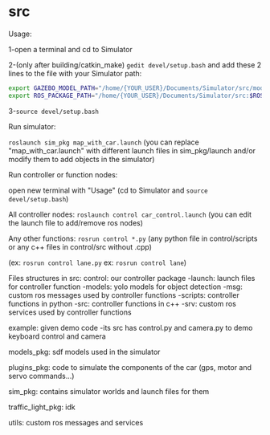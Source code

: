 # src
Usage:

1-open a terminal and cd to Simulator

2-(only after building/catkin_make) ```gedit devel/setup.bash``` and add these 2 lines to the file with your Simulator path:

```sh
export GAZEBO_MODEL_PATH="/home/{YOUR_USER}/Documents/Simulator/src/models_pkg:$GAZEBO_MODEL_PATH"
export ROS_PACKAGE_PATH="/home/{YOUR_USER}/Documents/Simulator/src:$ROS_PACKAGE_PATH"
```

3-```source devel/setup.bash```

Run simulator:

```roslaunch sim_pkg map_with_car.launch```
(you can replace "map_with_car.launch" with different launch files in sim_pkg/launch and/or modify them to add objects in the simulator)

Run controller or function nodes:

open new terminal with "Usage" (cd to Simulator and ```source devel/setup.bash```)

All controller nodes: ```roslaunch control car_control.launch``` (you can edit the launch file to add/remove ros nodes)

Any other functions: ```rosrun control *.py``` (any python file in control/scripts or any c++ files in control/src without .cpp)

(ex: ```rosrun control lane.py```
ex: ```rosrun control lane```)

Files structures in src:
control: our controller package
-launch: launch files for controller function
-models: yolo models for object detection
-msg: custom ros messages used by controller functions
-scripts: controller functions in python
-src: controller functions in c++
-srv: custom ros services used by controller functions

example: given demo code
-its src has control.py and camera.py to demo keyboard control and camera

models_pkg: sdf models used in the simulator

plugins_pkg: code to simulate the components of the car (gps, motor and servo commands...)

sim_pkg: contains simulator worlds and launch files for them

traffic_light_pkg: idk

utils: custom ros messages and services
